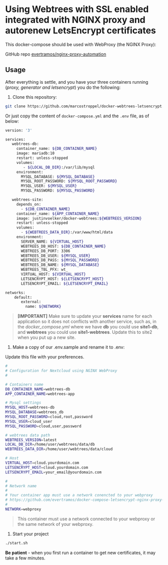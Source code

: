 # Using Webtrees with SSL enabled integrated with NGINX proxy and autorenew LetsEncrypt certificates

This docker-compose should be used with WebProxy (the NGINX Proxy):

GitHub repo [evertramos/nginx-proxy-automation](https://github.com/evertramos/nginx-proxy-automation)

## Usage

After everything is settle, and you have your three containers running (_proxy, generator and letsencrypt_) you do the following:

1. Clone this repository:

```bash
git clone https://github.com/marcostroppel/docker-webtrees-letsencrypt.git
```

Or just copy the content of `docker-compose.yml` and the `.env` file, as of below:

```bash
version: '3'

services:
   webtrees-db:
     container_name: ${DB_CONTAINER_NAME}
     image: mariadb:10
     restart: unless-stopped
     volumes:
        - ${LOCAL_DB_DIR}:/var/lib/mysql
     environment:
       MYSQL_DATABASE: ${MYSQL_DATABASE}
       MYSQL_ROOT_PASSWORD: ${MYSQL_ROOT_PASSWORD}
       MYSQL_USER: ${MYSQL_USER}
       MYSQL_PASSWORD: ${MYSQL_PASSWORD}

   webtrees-site:
     depends_on:
       - ${DB_CONTAINER_NAME}
     container_name: ${APP_CONTAINER_NAME}
     image: justinvoelker/docker-webtrees:${WEBTREES_VERSION}
     restart: unless-stopped
     volumes:
       - ${WEBTREES_DATA_DIR}:/var/www/html/data
     environment:
       SERVER_NAME: ${VIRTUAL_HOST}
       WEBTREES_DB_HOST: ${DB_CONTAINER_NAME}
       WEBTREES_DB_PORT: 3306
       WEBTREES_DB_USER: ${MYSQL_USER}
       WEBTREES_DB_PASS: ${MYSQL_PASSWORD}
       WEBTREES_DB_NAME: ${MYSQL_DATABASE}
       WEBTREES_TBL_PFX: wt_
       VIRTUAL_HOST: ${VIRTUAL_HOST}
       LETSENCRYPT_HOST: ${LETSENCRYPT_HOST}
       LETSENCRYPT_EMAIL: ${LETSENCRYPT_EMAIL}

networks:
    default:
       external:
         name: ${NETWORK}
```

> **[IMPORTANT]** Make sure to update your **services** name for each application so it does not conflicts with another service, such as, in the _docker_compose.yml_ where we have **db** you could use **site1-db**, and **webtrees** you could use **site1-webtrees**. Update this to site2 when you put up a new site.

1. Make a copy of our .env.sample and rename it to .env:

Update this file with your preferences.

```bash
#
# Configuration for Nextcloud using NGINX WebProxy
#

# Containers name
DB_CONTAINER_NAME=webtrees-db
APP_CONTAINER_NAME=webtrees-app

# Mysql settings
MYSQL_HOST=webtrees-db
MYSQL_DATABASE=webtrees_db
MYSQL_ROOT_PASSWORD=cloud,root,password
MYSQL_USER=cloud_user
MYSQL_PASSWORD=cloud,user,password

# webtrees data path
WEBTREES_VERSION=latest
LOCAL_DB_DIR=/home/user/webtrees/data/db
WEBTREES_DATA_DIR=/home/user/webtrees/data/cloud

# Host
VIRTUAL_HOST=cloud.yourdomain.com
LETSENCRYPT_HOST=cloud.yourdomain.com
LETSENCRYPT_EMAIL=your_email@yourdomain.com

#
# Network name
#
# Your container app must use a network conencted to your webproxy 
# https://github.com/evertramos/docker-compose-letsencrypt-nginx-proxy-companion
#
NETWORK=webproxy
```

>This container must use a network connected to your webproxy or the same network of your webproxy.

1. Start your project

```bash
./start.sh
```

**Be patient** - when you first run a container to get new certificates, it may take a few minutes.
